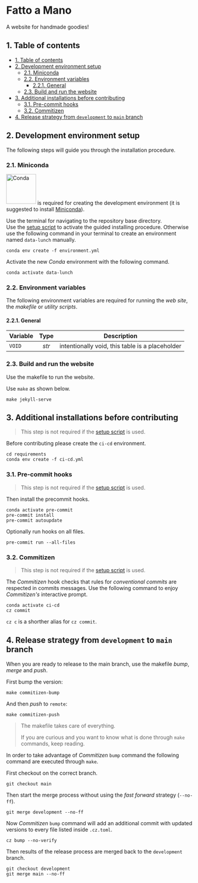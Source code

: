 # Fatto a Mano <!-- omit in toc -->

A website for handmade goodies!

## 1. Table of contents

- [1. Table of contents](#1-table-of-contents)
- [2. Development environment setup](#2-development-environment-setup)
  - [2.1. Miniconda](#21-miniconda)
  - [2.2. Environment variables](#22-environment-variables)
    - [2.2.1. General](#221-general)
  - [2.3. Build and run the website](#23-build-and-run-the-website)
- [3. Additional installations before contributing](#3-additional-installations-before-contributing)
  - [3.1. Pre-commit hooks](#31-pre-commit-hooks)
  - [3.2. Commitizen](#32-commitizen)
- [4. Release strategy from `development` to `main` branch](#4-release-strategy-from-development-to-main-branch)

## 2. Development environment setup

The following steps will guide you through the installation procedure.

### 2.1. Miniconda

[<img style="position: relative; bottom: 3px;" src="https://docs.conda.io/en/latest/_images/conda_logo.svg" alt="Conda" width="80"/>](https://docs.conda.io/en/latest/) is required for creating the development environment (it is suggested to install [Miniconda](https://docs.conda.io/en/latest/miniconda.html)).

Use the terminal for navigating to the repository base directory.\
Use the [setup script](#23-setup-the-development-environment-by-using-the-setup-script) to activate the guided installing procedure.
Otherwise use the following command in your terminal to create an environment named `data-lunch` manually.

```
conda env create -f environment.yml
```

Activate the new _Conda_ environment with the following command.

```
conda activate data-lunch
```

### 2.2. Environment variables

The following environment variables are required for running the _web site_, the _makefile_ or _utility scripts_.

#### 2.2.1. General

| Variable | Type  | Description                                     |
| -------- | :---: | ----------------------------------------------- |
| `VOID`   | _str_ | intentionally void, this table is a placeholder |

### 2.3. Build and run the website

Use the makefile to run the website.

Use `make` as shown below.

```
make jekyll-serve
```

## 3. Additional installations before contributing

> This step is not required if the [setup script](#23-setup-the-development-environment-by-using-the-setup-script) is used.

Before contributing please create the `ci-cd` environment.

```
cd requirements
conda env create -f ci-cd.yml
```

### 3.1. Pre-commit hooks

> This step is not required if the [setup script](#23-setup-the-development-environment-by-using-the-setup-script) is used.

Then install the precommit hooks.

```
conda activate pre-commit
pre-commit install
pre-commit autoupdate
```

Optionally run hooks on all files.

```
pre-commit run --all-files
```

### 3.2. Commitizen

> This step is not required if the [setup script](#23-setup-the-development-environment-by-using-the-setup-script) is used.

The _Commitizen_ hook checks that rules for _conventional commits_ are respected in commits messages.
Use the following command to enjoy _Commitizen's_ interactive prompt.

```
conda activate ci-cd
cz commit
```

`cz c` is a shorther alias for `cz commit`.

## 4. Release strategy from `development` to `main` branch

When you are ready to release to the main branch, use the makefile _bump_, _merge_ and _push_.

First bump the version:

```
make commitizen-bump
```

And then _push_ to `remote`:

```
make commitizen-push
```

> The makefile takes care of everything.
>
> If you are curious and you want to know what is done through `make` commands, keep reading.

In order to take advantage of _Commitizen_ `bump` command the following command are executed through `make`.

First checkout on the correct branch.

```
git checkout main
```

Then start the merge process without using the _fast forward_ strategy (`--no-ff`).

```
git merge development --no-ff
```

Now _Commitizen_ `bump` command will add an additional commit with updated versions to every file listed inside `.cz.toml`.

```
cz bump --no-verify
```

Then results of the release process are merged back to the `development` branch.

```
git checkout development
git merge main --no-ff
```

